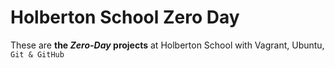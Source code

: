 # Holberton School Zero Day

These are **the *Zero-Day* projects** at Holberton School with Vagrant, Ubuntu, `Git & GitHub`
